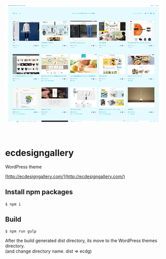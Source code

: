 <p style="text-align: center; max-width: 640px; margin: 0 auto 80px;">
  <a href="http://ecdesigngallery.com/" target="_blank">
    <img src="https://raw.githubusercontent.com/42EG4M1/ecdg/master/src/screenshot.png" alt="img">
  </a>
</p>

# ecdesigngallery

WordPress theme  

[http://ecdesigngallery.com/](http://ecdesigngallery.com/)

## Install npm packages
    $ npm i

## Build
    $ npm run gulp

After the build generated dist directory, its move to the WordPress themes directory.  
(and change directory name. dist => ecdg)
